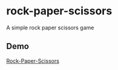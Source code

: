 # rock-paper-scissors

A simple rock paper scissors game

## Demo

[Rock-Paper-Scissors](https://astonishing-croissant-a2ad1b.netlify.app/)
